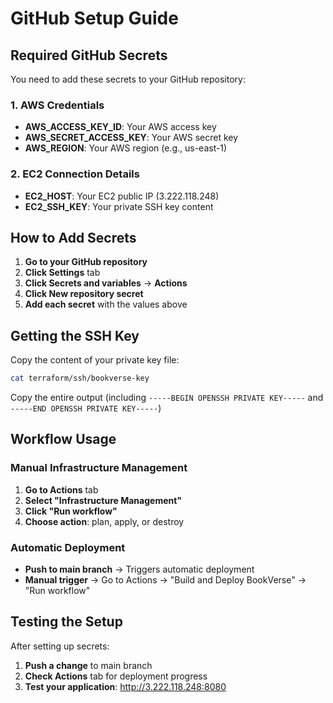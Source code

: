 # GitHub Setup Guide

## Required GitHub Secrets

You need to add these secrets to your GitHub repository:

### 1. AWS Credentials
- **AWS_ACCESS_KEY_ID**: Your AWS access key
- **AWS_SECRET_ACCESS_KEY**: Your AWS secret key  
- **AWS_REGION**: Your AWS region (e.g., us-east-1)

### 2. EC2 Connection Details
- **EC2_HOST**: Your EC2 public IP (3.222.118.248)
- **EC2_SSH_KEY**: Your private SSH key content

## How to Add Secrets

1. **Go to your GitHub repository**
2. **Click Settings** tab
3. **Click Secrets and variables** → **Actions**
4. **Click New repository secret**
5. **Add each secret** with the values above

## Getting the SSH Key

Copy the content of your private key file:
```bash
cat terraform/ssh/bookverse-key
```

Copy the entire output (including `-----BEGIN OPENSSH PRIVATE KEY-----` and `-----END OPENSSH PRIVATE KEY-----`)

## Workflow Usage

### Manual Infrastructure Management
1. **Go to Actions** tab
2. **Select "Infrastructure Management"**
3. **Click "Run workflow"**
4. **Choose action**: plan, apply, or destroy

### Automatic Deployment
- **Push to main branch** → Triggers automatic deployment
- **Manual trigger** → Go to Actions → "Build and Deploy BookVerse" → "Run workflow"

## Testing the Setup

After setting up secrets:
1. **Push a change** to main branch
2. **Check Actions** tab for deployment progress
3. **Test your application**: http://3.222.118.248:8080
